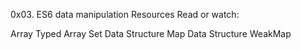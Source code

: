 0x03. ES6 data manipulation
Resources
Read or watch:

Array
Typed Array
Set Data Structure
Map Data Structure
WeakMap
